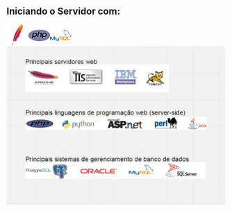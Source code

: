 ## Iniciando o Servidor com:
<div>
<img src="https://raw.githubusercontent.com/devicons/devicon/master/icons/apache/apache-original.svg" alt="Apache" height="50" align="left">
<img src="https://raw.githubusercontent.com/devicons/devicon/master/icons/php/php-original.svg" alt="PHP" height="50" align="left">
<img src="https://raw.githubusercontent.com/devicons/devicon/master/icons/mysql/mysql-original-wordmark.svg" alt="MySQL" height="50" align="left">
<img src="coding.png" height="auto" width="auto" align="right">
</div>